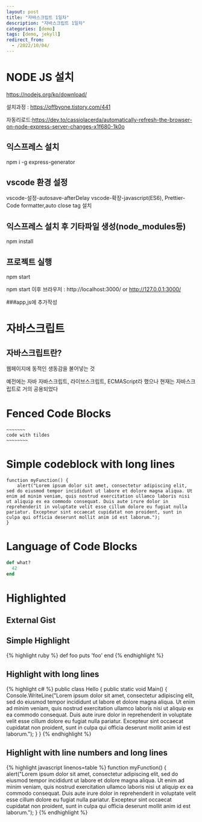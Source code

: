 ```yaml
---
layout: post
title: "자바스크립트 1일차"
description: "자바스크립트 1일차"
categories: [demo]
tags: [demo, jekyll]
redirect_from:
  - /2022/10/04/
---
```

# NODE JS 설치
https://nodejs.org/ko/download/

설치과정 : https://offbyone.tistory.com/441

자동리로드:https://dev.to/cassiolacerda/automatically-refresh-the-browser-on-node-express-server-changes-x1f680-1k0o

## 익스프레스 설치

npm i -g express-generator

## vscode 환경 설정
vscode-설정-autosave-afterDelay
vscode-확장-javascript(ES6), Prettier-Code formatter,auto close tag 설치

## 익스프레스 설치 후 기타파일 생성(node_modules등)

npm install

## 프로젝트 실행

npm start

npm start 이후 브라우저 : http://localhost:3000/ or http://127.0.0.1:3000/

###app,js에 추가작성


# 자바스크립트

## 자바스크립트란?

웹페이지에 동적인 생동감을 불어넣는 것

예전에는 자바 자바스크립트, 라이브스크립트, ECMAScript라 했으나 현재는 자바스크립트로 거의 공용되었다


# Fenced Code Blocks

~~~~~~~~~~~~
~~~~~~~
code with tildes
~~~~~~~~
~~~~~~~~~~~~~~~~~~

# Simple codeblock with long lines

    function myFunction() {
        alert("Lorem ipsum dolor sit amet, consectetur adipiscing elit, sed do eiusmod tempor incididunt ut labore et dolore magna aliqua. Ut enim ad minim veniam, quis nostrud exercitation ullamco laboris nisi ut aliquip ex ea commodo consequat. Duis aute irure dolor in reprehenderit in voluptate velit esse cillum dolore eu fugiat nulla pariatur. Excepteur sint occaecat cupidatat non proident, sunt in culpa qui officia deserunt mollit anim id est laborum.");
    }

# Language of Code Blocks

~~~ ruby
def what?
  42
end
~~~

# Highlighted

## External Gist

<script src="https://gist.github.com/yizeng/9b871ad619e6dcdcc0545cac3101f361.js"></script>

## Simple Highlight

{% highlight ruby %}
def foo
  puts 'foo'
end
{% endhighlight %}

## Highlight with long lines

{% highlight c# %}
public class Hello {
    public static void Main() {
        Console.WriteLine("Lorem ipsum dolor sit amet, consectetur adipiscing elit, sed do eiusmod tempor incididunt ut labore et dolore magna aliqua. Ut enim ad minim veniam, quis nostrud exercitation ullamco laboris nisi ut aliquip ex ea commodo consequat. Duis aute irure dolor in reprehenderit in voluptate velit esse cillum dolore eu fugiat nulla pariatur. Excepteur sint occaecat cupidatat non proident, sunt in culpa qui officia deserunt mollit anim id est laborum.");
    }
}
{% endhighlight %}

## Highlight with line numbers and long lines

{% highlight javascript linenos=table %}
function myFunction() {
    alert("Lorem ipsum dolor sit amet, consectetur adipiscing elit, sed do eiusmod tempor incididunt ut labore et dolore magna aliqua. Ut enim ad minim veniam, quis nostrud exercitation ullamco laboris nisi ut aliquip ex ea commodo consequat. Duis aute irure dolor in reprehenderit in voluptate velit esse cillum dolore eu fugiat nulla pariatur. Excepteur sint occaecat cupidatat non proident, sunt in culpa qui officia deserunt mollit anim id est laborum.");
}
{% endhighlight %}

[^1]: This is a footnote.

[kramdown]: https://kramdown.gettalong.org/
[Simple Texture]: https://github.com/yizeng/jekyll-theme-simple-texture